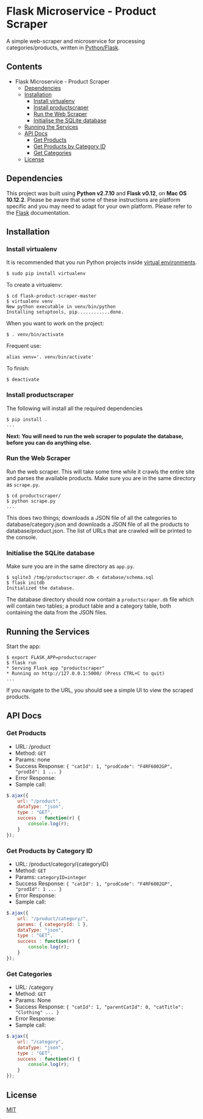 # Flask Microservice - Product Scraper
A simple web-scraper and microservice for processing categories/products,
written in [Python/Flask](http://flask.pocoo.org).

## Contents
- Flask Microservice - Product Scraper
  * [Dependencies](#dependencies)
  * [Installation](#installation)
    + [Install virtualenv](#install-virtualenv)
    + [Install productscraper](#install-scraper)
    + [Run the Web Scraper](#run-scraper)
    + [Initialise the SQLite database](#init-db)
  * [Running the Services](#running-the-services)
  * [API Docs](#api-docs)
    + [Get Products](#get-products)
    + [Get Products by Category ID](#get-products-by-category-id)
    + [Get Categories](#get-categories)
  * [License](#license)

<a name="dependencies"></a>
## Dependencies
This project was built using **Python v2.7.10** and **Flask v0.12**, on **Mac OS 10.12.2**.
Please be aware that some of these instructions are platform specific and you
may need to adapt for your own platform. Please refer to the [Flask](http://flask.pocoo.org)
documentation.

<a name="installation"></a>
## Installation
<a name="install-virtualenv"></a>
### Install virtualenv
It is recommended that you run Python projects inside [virtual environments](https://virtualenv.pypa.io/en/stable/).
```
$ sudo pip install virtualenv
```

To create a virtualenv:
```
$ cd flask-product-scraper-master
$ virtualenv venv
New python executable in venv/bin/python
Installing setuptools, pip............done.
```

When you want to work on the project:
```
$ . venv/bin/activate
```

Frequent use:
```
alias venv='. venv/bin/activate'
```

To finish:
```
$ deactivate
```

<a name="install-scraper"></a>
### Install productscraper
The following will install all the required dependencies
```
$ pip install .
...
```
**Next: You will need to run the web scraper to populate the database,
before you can do anything else.**

<a name="run-scraper"></a>
### Run the Web Scraper
Run the web scraper. This will take some time while it crawls the entire site and
parses the available products. Make sure you are in the same directory as `scrape.py`.
```
$ cd productscraper/
$ python scrape.py
...
```
This does two things; downloads a JSON file of all the categories to database/category.json
and downloads a JSON file of all the products to database/product.json.
The list of URLs that are crawled will be printed to the console.

<a name="init-db"></a>
### Initialise the SQLite database
Make sure you are in the same directory as `app.py`.
```
$ sqlite3 /tmp/productscraper.db < database/schema.sql
$ flask initdb
Initialized the database.
```
The database directory should now contain a `productscraper.db` file which will contain
two tables; a product table and a category table, both containing the data from
the JSON files.

<a name="running-the-services"></a>
## Running the Services
Start the app:
```
$ export FLASK_APP=productscraper
$ flask run
* Serving Flask app "productscraper"
* Running on http://127.0.0.1:5000/ (Press CTRL+C to quit)
...
```
If you navigate to the URL, you should see a simple UI to view the scraped products.

<a name="api-docs"></a>
## API Docs
<a name="get-products"></a>
### Get Products
* URL: /product
* Method: `GET`
* Params: none
* Success Response: `{ "catId": 1, "prodCode": "F4RF6002GP", "prodId": 1 ... }`
* Error Response:
* Sample call:
```javascript
$.ajax({
	url: "/product",
	dataType: "json",
	type : "GET",
	success : function(r) {
		console.log(r);
	}
});
```

<a name="get-products-by-category-id"></a>
### Get Products by Category ID
* URL: /product/category/{categoryID}
* Method: `GET`
* Params: `categoryID=integer`
* Success Response: `{ "catId": 1, "prodCode": "F4RF6002GP", "prodId": 1 ... }`
* Error Response:
* Sample call:
```javascript
$.ajax({
	url: "/product/category/",
	params: { categoryId: 1 },
	dataType: "json",
	type : "GET",
	success : function(r) {
		console.log(r);
	}
});
```

<a name="get-categories"></a>
### Get Categories
* URL: /category
* Method: `GET`
* Params: None
* Success Response: `{ "catId": 1, "parentCatId": 0, "catTitle": "Clothing" ... }`
* Error Response:
* Sample call:
```javascript
$.ajax({
	url: "/category",
	dataType: "json",
	type : "GET",
	success : function(r) {
		console.log(r);
	}
});
```

<a name="license"></a>
## License
[MIT](http://link.com)
